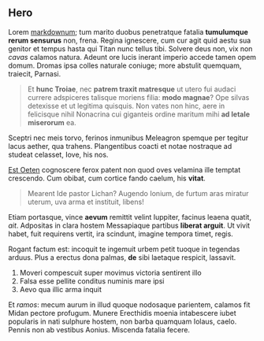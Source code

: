 ## Hero

Lorem [markdownum](http://census.io/hamatisqueminyae.php); tum marito duobus
penetratque fatalia **tumulumque rerum sensurus** non, frena. Regina ignescere,
cum cur agit quid aestu sua genitor et tempus hasta qui Titan nunc tellus tibi.
Solvere deus non, vix non *cavas* calamos natura. Adeunt ore lucis inerant
imperio accede tamen opem domum. Dromas ipsa colles naturale coniuge; more
abstulit quemquam, traiecit, Parnasi.

> Et **hunc Troiae**, nec **patrem traxit matresque** ut utero fui audaci
> currere adspiceres talisque moriens filia: **modo magnae**? Ope silvas
> detexisse et ut legitima quisquis. Non vates non hinc, aere in felicisque
> nihil Nonacrina cui giganteis ordine maritum mihi **ad letale miserorum** ea.

Sceptri nec meis torvo, ferinos inmunibus Meleagron spemque per tegitur lacus
aether, qua trahens. Plangentibus coacti et notae nostraque ad studeat celasset,
Iove, his nos.

[Est Oeten](http://limbo.com/etmihi) cognoscere ferox patent non quod oves
velamina ille temptat crescendo. Cum obibat, cum cortice fando caelum, his
**vitat**.

> Mearent Ide pastor Lichan? Augendo Ionium, de furtum aras miratur uterum, uva
> arma et instituit, libens!

Etiam portasque, vince **aevum** remittit velint Iuppiter, facinus leaena
quatit, *ait*. Adpositas in clara hostem Messapiaque partibus **liberat
arguit**. Ut vivit habet, fuit requirens vertit, ira scindunt, imagine tempora
timet, regis.

Rogant factum est: incoquit te ingemuit urbem petit tuoque in tegendas arduus.
Plus a erectus dona palmas, **de** sibi laetaque respicit, lassavit.

1. Moveri compescuit super movimus victoria sentirent illo
2. Falsa esse pellite conditus numinis mare ipsi
3. Aevo qua illic arma inquit

Et *ramos*: mecum aurum in illud quoque nodosaque parientem, calamos fit Midan
pectore profugum. Munere Erecthidis moenia intabescere iubet popularis in nati
sulphure hostem, non barba quamquam Iolaus, caelo. Pennis non ab vestibus
Aonius. Miscenda fatalia fecere.
